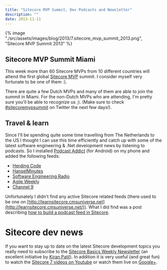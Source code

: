 ```yaml
---
title: "Sitecore MVP Summit, Dev Podcasts and Newsletter"
description: ""
date: 2013-11-11
---
```


{% image "./src/assets/images/blog/2013/7.sitecore_mvp_summit_2013.png", "Sitecore MVP Summit 2013" %}

## Sitecore MVP Summit Miami

This week more than 60 Sitecore MVPs from 10 different countries will attend the first global [Sitecore MVP](http://sitecoremvpsummit.net/) summit. I consider myself very fortunate to be one of them :).

There are quite a few Dutch MVPs and many of them are able to join the summit in Miami. For the non-Dutch MVPs who are attending, I'm pretty sure you'll be able to recognize us ;). (Make sure to check [#sitecoremvpsummit](https://twitter.com/search?q=%23sitecoremvpsummit) on Twitter the next few days!).

## Travel &amp; learn

Since I'll be spending quite some time travelling from The Netherlands to the US I thought I can use this time efficiently and catch up with some of the latest software engineering & .Net development news by listening to podcasts. So I installed [Podcast Addict](https://play.google.com/store/apps/details?id=com.bambuna.podcastaddict) (for Android) on my phone and added the following feeds:

- [Herding Code](http://herdingcode.com/)
- [HanselMinutes](http://www.hanselminutes.com/)
- [Software Engineering Radio](http://www.se-radio.net/)
- [Agile Weekly](http://integrumtech.com/category/agile-weekly-podcast/)
- [Channel 9](http://channel9.msdn.com/Feeds/RSS)

Unfortunately I didn't find any active Sitecore related feeds (there used to be one on [http://learnsitecore.cmsuniverse.net](http://learnsitecore.cmsuniverse.net/)). What I did find was a post describing [how to build a podcast feed in Sitecore](http://ihuangsitecore.blogspot.nl/2013/06/sitecore-podcast-feed.html).

# Sitecore dev news

If you want to stay up to date on the latest Sitecore development topics you really need to subscribe to the [Sitecore Basics Weekly Newsletter](http://tinyletter.com/sitecorebasics) (an excellent initiative by [Kiran Patil](https://twitter.com/kiranpatils)). In addition it is very useful (and great fun) to watch the [Sitecore 7 videos on Youtube](http://www.youtube.com/user/SitecorePM) or watch them live on [Google+](https://plus.google.com/+sitecore/posts).
